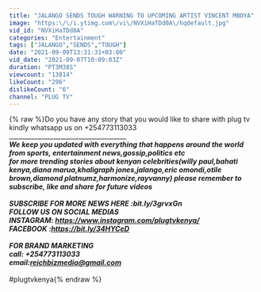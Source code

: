 ```yaml
---
title: "JALANGO SENDS TOUGH WARNING TO UPCOMING ARTIST VINCENT MBOYA"
image: "https:\/\/i.ytimg.com\/vi\/NVXiHaTDd0A\/hqdefault.jpg"
vid_id: "NVXiHaTDd0A"
categories: "Entertainment"
tags: ["JALANGO","SENDS","TOUGH"]
date: "2021-09-09T13:31:31+03:00"
vid_date: "2021-09-07T10:09:03Z"
duration: "PT3M38S"
viewcount: "13814"
likeCount: "296"
dislikeCount: "6"
channel: "PLUG TV"
---
```

{% raw %}Do you have any story that you would like to share with plug tv kindly whatsapp us on +254773113033<br />______________________________________________________________________________<br />We keep you updated with everything that happens around the world from sports, entertainment news,gossip,politics etc<br />for more trending stories about kenyan celebrities(willy paul,bahati kenya,diana marua,khaligraph jones,jalango,eric omondi,otile brown,diamond platnumz,harmonize,rayvanny) please remember to subscribe, like and share for future videos<br /><br />SUBSCRIBE FOR MORE NEWS HERE :bit.ly/3grvxGn<br />FOLLOW US ON SOCIAL MEDIAS<br />INSTAGRAM: <a rel="nofollow" target="blank" href="https://www.instagram.com/plugtvkenya/">https://www.instagram.com/plugtvkenya/</a><br />FACEBOOK :<a rel="nofollow" target="blank" href="https://bit.ly/34HYCeD">https://bit.ly/34HYCeD</a><br /><br />FOR BRAND MARKETING<br /> call: +254773113033<br />email:reichbizmedia@gmail.com<br />_________________________________________<br />#plugtvkenya{% endraw %}
